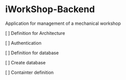 # iWorkShop-Backend

Application for management of a mechanical workshop

[ ] Definition for Architecture

[ ] Authentication

[ ] Definition for database

[ ] Create database

[ ] Containter definition